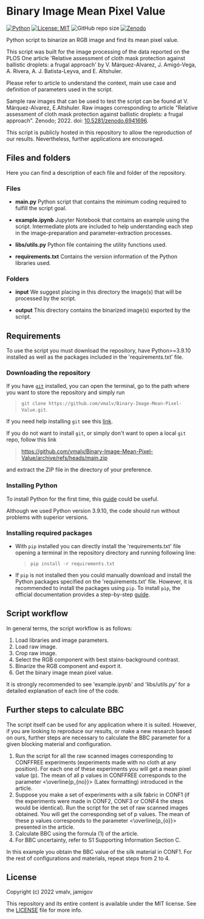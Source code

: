 # Binary Image Mean Pixel Value

[![Python](https://img.shields.io/badge/-Python-blue?logo=Python&logoColor=white)](https://www.python.org/)
[![License: MIT](https://img.shields.io/badge/License-MIT-brightgreen?logo=opensourceinitiative&logoColor=white)](/LICENSE)
![GitHub repo size](https://img.shields.io/github/repo-size/vmalv/Binary-Image-Mean-Pixel-Value?color=chocolate&label=Repo%20size&logo=GitHub)
[![Zenodo](https://img.shields.io/badge/Raw%20images%20repo-10.5281%2Fzenodo.6941696-blue?logo=Zenodo&logoColor=white&logoWidth=15)](https://doi.org/10.5281/zenodo.6941696)


Python script to binarize an RGB image and find its mean pixel value.

This script was built for the image processing of the data reported on the PLOS One article 'Relative assessment of cloth mask protection against ballistic droplets: a frugal approach' by V. Márquez-Alvarez, J. Amigó-Vega, A. Rivera, A. J. Batista-Leyva, and E. Altshuler.

Please refer to article to understand the context, main use case and definition of parameters used in the script.

Sample raw images that can be used to test the script can be found at V. Márquez-Alvarez, E.Altshuler. Raw images corresponding to article "Relative assessment of cloth mask protection against ballistic droplets: a frugal approach". Zenodo; 2022. doi: [10.5281/zenodo.6941696](https://doi.org/10.5281/zenodo.6941696).


This script is publicly hosted in this repository to allow the reproduction of our results. Nevertheless, further applications are encouraged. 


## Files and folders

Here you can find a description of each file and folder of the repository.

### Files

- **main.py**
Python script that contains the minimum coding required to fulfill the script goal.

- **example.ipynb**
Jupyter Notebook that contains an example using the script. Intermediate plots are included to help understanding each step in the image-preparation and parameter-extraction processes.

- **libs/utils.py**
Python file containing the utility functions used.

- **requirements.txt**
Contains the version information of the Python libraries used.

### Folders

- **input**
We suggest placing in this directory the image(s) that will be processed by the script.

- **output**
This directory contains the binarized image(s) exported by the script.


## Requirements

To use the script you must download the repository, have Python>=3.9.10 installed as well as the packages included in the 'requirements.txt' file.

### Downloading the repository

If you have [`git`](https://git-scm.com/ "Git official website") installed, you can open the terminal, go to the path where you want to store the repository and simply run 
> `git clone https://github.com/vmalv/Binary-Image-Mean-Pixel-Value.git`.

If you need help installing `git` see this [link](https://github.com/git-guides/install-git "https://github.com/git-guides/install-git").

If you do not want to install `git`, or simply don't want to open a local `git` repo, follow this link 
> https://github.com/vmalv/Binary-Image-Mean-Pixel-Value/archive/refs/heads/main.zip

and extract the ZIP file in the directory of your preference.

### Installing Python

To install Python for the first time, this [guide](https://realpython.com/installing-python/ "https://realpython.com/installing-python/") could be useful.

Although we used Python version 3.9.10, the code should run without problems with superior versions.

### Installing required packages

- With `pip` installed you can directly install the 'requirements.txt' file opening a terminal in the repository directory and running following line:
    > `pip install -r requirements.txt`

- If `pip` is not installed then you could manually download and install the Python packages specified on the 'requirements.txt' file.
However, it is recommended to install the packages using `pip`. To install `pip`, the official documentation provides a step-by-step [guide](https://pip.pypa.io/en/stable/installation/ "https://pip.pypa.io/en/stable/installation/").


## Script workflow

In general terms, the script workflow is as follows:

1. Load libraries and image parameters.
2. Load raw image.
3. Crop raw image.
4. Select the RGB component with best stains-background contrast.
5. Binarize the RGB component and export it.
6. Get the binary image mean pixel value.

It is strongly recommended to see 'example.ipynb' and 'libs/utils.py' for a detailed explanation of each line of the code.

## Further steps to calculate BBC

The script itself can be used for any application where it is suited. However, if you are looking to reproduce our results, or make a new research based on ours, further steps are necessary to calculate the BBC parameter for a given blocking material and configuration.

1. Run the script for all the raw scanned images corresponding to CONFFREE experiments (experiments made with no cloth at any position). For each one of these experiments you will get a mean pixel value (p). The mean of all p values in CONFFREE corresponds to the parameter <\overline{p_{no}}> (Latex formatting) introduced in the article. 
2. Suppose you make a set of experiments with a silk fabric in CONF1 (if the experiments were made in CONF2, CONF3 or CONF4 the steps would be identical). Run the script for the set of raw scanned images obtained. You will get the corresponding set of p values. The mean of these p values corresponds to the parameter <\overline{p_{o}}> presented in the article.
3. Calculate BBC using the formula (1) of the article.
4. For BBC uncertainty, refer to S1 Supporting Information Section C.

In this example you obtain the BBC value of the silk material in CONF1. For the rest of configurations and materials, repeat steps from 2 to 4.

## License

Copyright (c) 2022 vmalv, jamigov

This repository and its entire content is available under the MIT license. See the [LICENSE](/LICENSE) file for more info.
